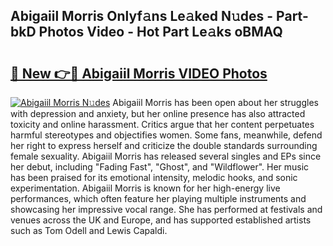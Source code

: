 ## Abigaiil Morris Onlyf𝚊ns Le𝚊ked N𝚞des - Part-bkD Photos Video - Hot Part Le𝚊ks oBMAQ

# <h2><a href="http://ab64549.deff.icu/?id=Abigaiil+Morris">🔗 New 👉🔴 Abigaiil Morris VIDEO Photos</a></h2>

[![Abigaiil Morris N𝚞des](https://i.imgur.com/rIISA9y.gif)](http://ab64549.deff.icu/?id=Abigaiil+Morris)
Abigaiil Morris has been open about her struggles with depression and anxiety, but her online presence has also attracted toxicity and online harassment. Critics argue that her content perpetuates harmful stereotypes and objectifies women. Some fans, meanwhile, defend her right to express herself and criticize the double standards surrounding female sexuality. Abigaiil Morris has released several singles and EPs since her debut, including "Fading Fast", "Ghost", and "Wildflower". Her music has been praised for its emotional intensity, melodic hooks, and sonic experimentation. Abigaiil Morris is known for her high-energy live performances, which often feature her playing multiple instruments and showcasing her impressive vocal range. She has performed at festivals and venues across the UK and Europe, and has supported established artists such as Tom Odell and Lewis Capaldi.
